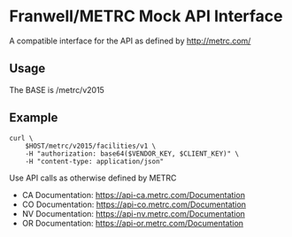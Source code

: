 # Franwell/METRC Mock API Interface

A compatible interface for the API as defined by http://metrc.com/

## Usage

The BASE is /metrc/v2015


## Example

    curl \
        $HOST/metrc/v2015/facilities/v1 \
        -H "authorization: base64($VENDOR_KEY, $CLIENT_KEY)" \
        -H "content-type: application/json"


Use API calls as otherwise defined by METRC


 * CA Documentation: https://api-ca.metrc.com/Documentation
 * CO Documentation: https://api-co.metrc.com/Documentation
 * NV Documentation: https://api-nv.metrc.com/Documentation
 * OR Documentation: https://api-or.metrc.com/Documentation
